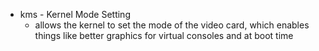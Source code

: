 * kms - Kernel Mode Setting
    * allows the kernel to set the mode of the video card, which enables things like better graphics for virtual consoles and at boot time
